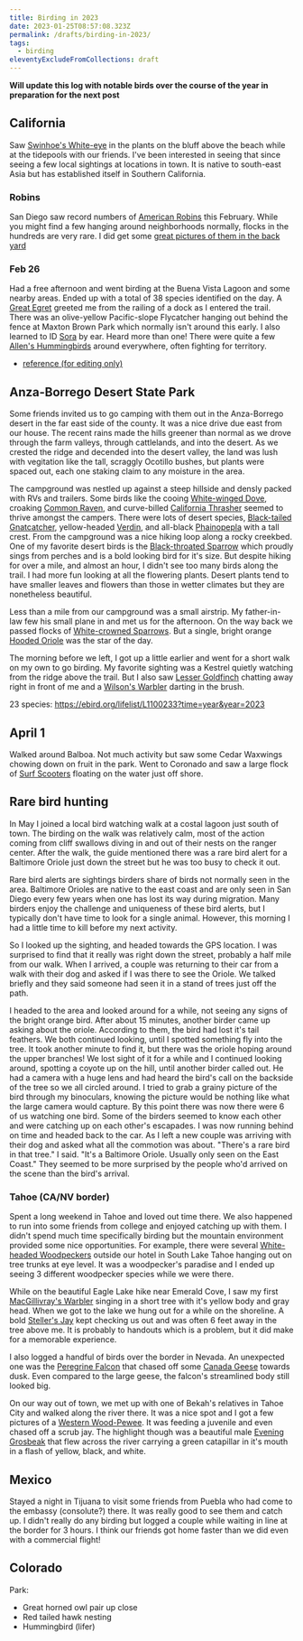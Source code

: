 ```yaml
---
title: Birding in 2023
date: 2023-01-25T08:57:08.323Z
permalink: /drafts/birding-in-2023/
tags:
  - birding
eleventyExcludeFromCollections: draft
---
```


**Will update this log with notable birds over the course of the year in preparation for the next post**

## California

Saw [Swinhoe's White-eye](https://ebird.org/species/swiwhe1/) in the plants on the bluff above the beach while at the tidepools with our friends. I've been interested in seeing that since seeing a few local sightings at locations in town. It is native to south-east Asia but has established itself in Southern California.

### Robins

San Diego saw record numbers of [American Robins](https://ebird.org/species/amerob) this February. While you might find a few hanging around neighborhoods normally, flocks in the hundreds are very rare. I did get some [great pictures of them in the back yard](/posts/2023/02/18/robin/)

### Feb 26

Had a free afternoon and went birding at the Buena Vista Lagoon and some nearby areas. Ended up with a total of 38 species identified on the day. A [Great Egret](https://ebird.org/species/greegr/) greeted me from the railing of a dock as I entered the trail. There was an olive-yellow Pacific-slope Flycatcher hanging out behind the fence at Maxton Brown Park which normally isn't around this early. I also learned to ID [Sora](https://ebird.org/species/sora/) by ear. Heard more than one! There were quite a few [Allen's Hummingbirds](https://ebird.org/species/allhum/) around everywhere, often fighting for territory.

* [reference (for editing only)](https://ebird.org/lifelist?year=2023&time=day&m=2&d=26)

## Anza-Borrego Desert State Park

Some friends invited us to go camping with them out in the Anza-Borrego desert in the far east side of the county.
It was a nice drive due east from our house.
The recent rains made the hills greener than normal as we drove through the farm valleys, through cattlelands, and into the desert.
As we crested the ridge and decended into the desert valley, the land was lush with vegitation like the tall, scraggly Ocotillo bushes, but plants were spaced out, each one staking claim to any moisture in the area.

The campground was nestled up against a steep hillside and densly packed with RVs and trailers.
Some birds like the cooing [White-winged Dove](https://ebird.org/species/whwdov), croaking [Common Raven](https://ebird.org/species/comrav), and curve-billed [California Thrasher](https://ebird.org/species/calthr) seemed to thrive amongst the campers.
There were lots of desert species, [Black-tailed Gnatcatcher](https://ebird.org/species/bktgna), yellow-headed [Verdin](https://ebird.org/species/verdin), and all-black [Phainopepla](https://ebird.org/species/phaino) with a tall crest.
From the campground was a nice hiking loop along a rocky creekbed. One of my favorite desert birds is the [Black-throated Sparrow](https://ebird.org/species/bktspa) which proudly sings from perches and is a bold looking bird for it's size.
But despite hiking for over a mile, and almost an hour, I didn't see too many birds along the trail.
I had more fun looking at all the flowering plants.
Desert plants tend to have smaller leaves and flowers than those in wetter climates but they are nonetheless beautiful.

Less than a mile from our campground was a small airstrip. My father-in-law few his small plane in and met us for the afternoon. On the way back we passed flocks of [White-crowned Sparrows](https://ebird.org/species/whcspa). But a single, bright orange [Hooded Oriole](https://ebird.org/species/hooori) was the star of the day.

The morning before we left, I got up a little earlier and went for a short walk on my own to go birding.
My favorite sighting was a Kestrel quietly watching from the ridge above the trail.
But I also saw [Lesser Goldfinch](https://ebird.org/species/lesgol) chatting away right in front of me and a [Wilson's Warbler](https://ebird.org/species/wlswar) darting in the brush.

23 species: <https://ebird.org/lifelist/L1100233?time=year&year=2023>

## April 1

Walked around Balboa.
Not much activity but saw some Cedar Waxwings chowing down on fruit in the park.
Went to Coronado and saw a large flock of [Surf Scooters](https://ebird.org/species/sursco) floating on the water just off shore.

## Rare bird hunting

In May I joined a local bird watching walk at a costal lagoon just south of town.
The birding on the walk was relatively calm, most of the action coming from cliff swallows diving in and out of their nests on the ranger center.
After the walk, the guide mentioned there was a rare bird alert for a Baltimore Oriole just down the street but he was too busy to check it out.

Rare bird alerts are sightings birders share of birds not normally seen in the area.
Baltimore Orioles are native to the east coast and are only seen in San Diego every few years when one has lost its way during migration.
Many birders enjoy the challenge and uniqueness of these bird alerts, but I typically don't have time to look for a single animal.
However, this morning I had a little time to kill before my next activity.

So I looked up the sighting, and headed towards the GPS location.
I was surprised to find that it really was right down the street, probably a half mile from our walk.
When I arrived, a couple was returning to their car from a walk with their dog and asked if I was there to see the Oriole.
We talked briefly and they said someone had seen it in a stand of trees just off the path.

I headed to the area and looked around for a while, not seeing any signs of the bright orange bird.
After about 15 minutes, another birder came up asking about the oriole.
According to them, the bird had lost it's tail feathers.
We both continued looking, until I spotted something fly into the tree.
It took another minute to find it, but there was the oriole hoping around the upper branches!
We lost sight of it for a while and I continued looking around, spotting a coyote up on the hill, until another birder called out.
He had a camera with a huge lens and had heard the bird's call on the backside of the tree so we all circled around.
I tried to grab a grainy picture of the bird through my binoculars, knowing the picture would be nothing like what the large camera would capture.
By this point there was now there were 6 of us watching one bird.
Some of the birders seemed to know each other and were catching up on each other's escapades.
I was now running behind on time and headed back to the car.
As I left a new couple was arriving with their dog and asked what all the commotion was about.
"There's a rare bird in that tree." I said.
"It's a Baltimore Oriole. Usually only seen on the East Coast."
They seemed to be more surprised by the people who'd arrived on the scene than the bird's arrival.

### Tahoe (CA/NV border)

Spent a long weekend in Tahoe and loved out time there.
We also happened to run into some friends from college and enjoyed catching up with them.
I didn't spend much time specifically birding but the mountain environment provided some nice opportunities.
For example, there were several [White-headed Woodpeckers](https://ebird.org/species/whhwoo/) outside our hotel in South Lake Tahoe hanging out on tree trunks at eye level. It was a woodpecker's paradise and I ended up seeing 3 different woodpecker species while we were there.

While on the beautiful Eagle Lake hike near Emerald Cove, I saw my first [MacGillivray's Warbler](https://ebird.org/species/macwar/) singing in a short tree with it's yellow body and gray head.
When we got to the lake we hung out for a while on the shoreline. A bold [Steller's Jay](https://ebird.org/species/stejay/) kept checking us out and was often 6 feet away in the tree above me.
It is probably to handouts which is a problem, but it did make for a memorable experience.

I also logged a handful of birds over the border in Nevada.
An unexpected one was the [Peregrine Falcon](https://ebird.org/species/perfal/) that chased off some [Canada Geese](https://ebird.org/species/cangoo/) towards dusk.
Even compared to the large geese, the falcon's streamlined body still looked big.

On our way out of town, we met up with one of Bekah's relatives in Tahoe City and walked along the river there.
It was a nice spot and I got a few pictures of a [Western Wood-Pewee](https://ebird.org/species/wewpew/).
It was feeding a juvenile and even chased off a scrub jay.
The highlight though was a beautiful male [Evening Grosbeak](https://ebird.org/species/evegro/) that flew across the river carrying a green catapillar in it's mouth in a flash of yellow, black, and white.

## Mexico

Stayed a night in Tijuana to visit some friends from Puebla who had come to the embassy (consolute?) there. It was really good to see them and catch up. I didn't really do any birding but logged a couple while waiting in line at the border for 3 hours. I think our friends got home faster than we did even with a commercial flight!

## Colorado

Park:

* Great horned owl pair up close
* Red tailed hawk nesting
* Hummingbird (lifer)
